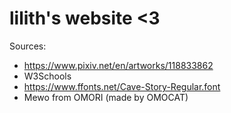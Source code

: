 # lilith's website <3

Sources:  

- <https://www.pixiv.net/en/artworks/118833862>
- W3Schools
- <https://www.ffonts.net/Cave-Story-Regular.font>
- Mewo from OMORI (made by OMOCAT)
